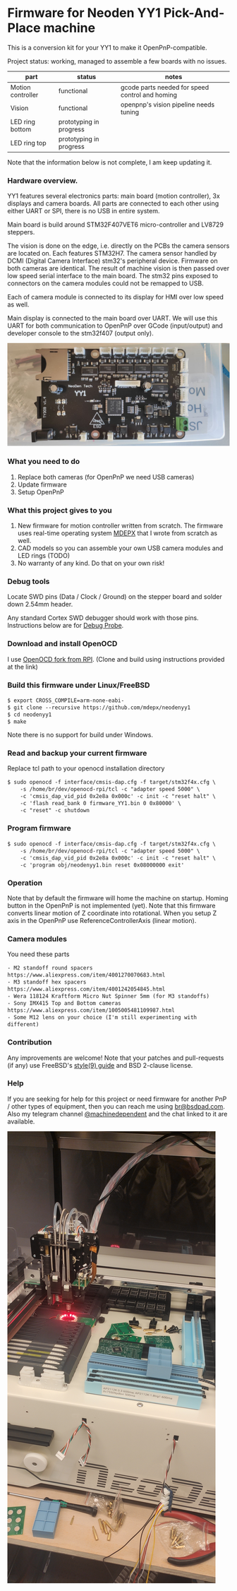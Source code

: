 # Firmware for Neoden YY1 Pick-And-Place machine

This is a conversion kit for your YY1 to make it OpenPnP-compatible.

Project status: working, managed to assemble a few boards with no issues.

| part              | status  |  notes |
| ----------------- | ------- | ------ |
| Motion controller | functional              | gcode parts needed for speed control and homing     |
| Vision            | functional              | openpnp's vision pipeline needs tuning |
| LED ring bottom   | prototyping in progress | |
| LED ring top      | prototyping in progress | |

Note that the information below is not complete, I am keep updating it.

### Hardware overview.

YY1 features several electronics parts: main board (motion controller), 3x displays and camera boards. All parts are connected to each other using either UART or SPI, there is no USB in entire system.

Main board is build around STM32F407VET6 micro-controller and LV8729 steppers.

The vision is done on the edge, i.e. directly on the PCBs the camera sensors are located on. Each features STM32H7. The camera sensor handled by DCMI (Digital Camera Interface) stm32's peripheral device. Firmware on both cameras are identical. The result of machine vision is then passed over low speed serial interface to the main board. The stm32 pins exposed to connectors on the camera modules could not be remapped to USB.

Each of camera module is connected to its display for HMI over low speed as well.

Main display is connected to the main board over UART.
We will use this UART for both communication to OpenPnP over GCode (input/output) and developer console to the stm32f407 (output only).

![Stepper board](https://raw.githubusercontent.com/mdepx/neodenyy1/master/images/stepper_board.jpg)

### What you need to do

 1) Replace both cameras (for OpenPnP we need USB cameras)
 2) Update firmware
 3) Setup OpenPnP

### What this project gives to you

 1) New firmware for motion controller written from scratch. The firmware uses real-time operating system [MDEPX](https://github.com/mdepx/mdepx) that I wrote from scratch as well.
 2) CAD models so you can assemble your own USB camera modules and LED rings (TODO)
 3) No warranty of any kind. Do that on your own risk!

### Debug tools

Locate SWD pins (Data / Clock / Ground) on the stepper board and solder down 2.54mm header.

Any standard Cortex SWD debugger should work with those pins. Instructions below are for [Debug Probe](https://www.raspberrypi.com/products/debug-probe/).

### Download and install OpenOCD

I use [OpenOCD fork from RPI](https://github.com/raspberrypi/openocd.git).
(Clone and build using instructions provided at the link)

### Build this firmware under Linux/FreeBSD
    $ export CROSS_COMPILE=arm-none-eabi-
    $ git clone --recursive https://github.com/mdepx/neodenyy1
    $ cd neodenyy1
    $ make

Note there is no support for build under Windows.

### Read and backup your current firmware

Replace tcl path to your openocd installation directory

    $ sudo openocd -f interface/cmsis-dap.cfg -f target/stm32f4x.cfg \
        -s /home/br/dev/openocd-rpi/tcl -c "adapter speed 5000" \
        -c 'cmsis_dap_vid_pid 0x2e8a 0x000c' -c init -c "reset halt" \
        -c 'flash read_bank 0 firmware_YY1.bin 0 0x80000' \
        -c "reset" -c shutdown

### Program firmware
    $ sudo openocd -f interface/cmsis-dap.cfg -f target/stm32f4x.cfg \
        -s /home/br/dev/openocd-rpi/tcl -c "adapter speed 5000" \
        -c 'cmsis_dap_vid_pid 0x2e8a 0x000c' -c init -c "reset halt" \
        -c 'program obj/neodenyy1.bin reset 0x08000000 exit'

### Operation

Note that by default the firmware will home the machine on startup. Homing button in the OpenPnP is not implemented (yet).
Note that this firmware converts linear motion of Z coordinate into rotational. When you setup Z axis in the OpenPnP use ReferenceControllerAxis (linear motion).

### Camera modules

You need these parts

    - M2 standoff round spacers https://www.aliexpress.com/item/4001270070683.html
    - M3 standoff hex spacers https://www.aliexpress.com/item/4001242054845.html
    - Wera 118124 Kraftform Micro Nut Spinner 5mm (for M3 standoffs)
    - Sony IMX415 Top and Bottom cameras https://www.aliexpress.com/item/1005005481109987.html
    - Some M12 lens on your choice (I'm still experimenting with different)

### Contribution

Any improvements are welcome! Note that your patches and pull-requests (if any) use FreeBSD's [style(9) guide](https://man.freebsd.org/cgi/man.cgi?style(9)) and BSD 2-clause license.

### Help

If you are seeking for help for this project or need firmware for another PnP / other types of equipment, then you can reach me using br@bsdpad.com.
Also my telegram channel [@machinedependent](https://t.me/machinedependent) and the chat linked to it are available.

![NeoDen YY1](https://raw.githubusercontent.com/mdepx/neodenyy1/master/images/neodenyy1.jpg)
